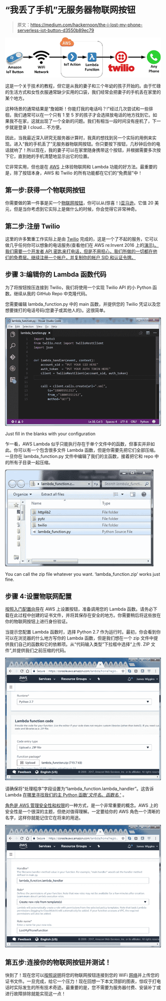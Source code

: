 # “我丢了手机”无服务器物联网按钮

> 原文：<https://medium.com/hackernoon/the-i-lost-my-phone-serverless-iot-button-d3550b89ec79>

![](img/c9376d8f4210041994dbd823064a519b.png)

这是一个关于技术的教程，但它是从我的妻子和三个年幼的孩子开始的。由于忙碌的生活方式和女性衣服通常缺少实用的口袋，我们经常会把妻子的手机丢在家里的某个地方。

这种场景的通常结果是“詹姆斯！你能打我的电话吗？!"经过几次尝试和一些徘徊，我们通常可以在一个只有 1 至 5 岁的孩子才会选择放电话的地方找到它。如果我不在家，这就出现了一个全新的问题。我们有相当一段时间没有座机了，下一步就是登录 I cloud…
不方便。

因此，当我最近深入研究无服务器计算时，我真的想找到另一个实际的用例来实现。进入“我的手机丢了”无服务器物联网按钮。你只要按下按钮，几秒钟后你的电话就响了！所以现在，我的妻子可以在家里随身携带这个按钮，并根据需要多次按下它，直到她的手机清楚地显示出它的位置。

它非常实用，但也是在 [AWS](https://hackernoon.com/tagged/aws) 上体验物联网和 Lambda 功能的好方法。最重要的是，除了按钮本身，AWS 和 Twilio 的所有功能都在它们的“免费层”中！

## **第一步:获得一个物联网按钮**

你需要做的第一件事是买一个[物联网按钮](https://aws.amazon.com/iotbutton/)，你可以从(惊喜！)[亚马逊](https://aws.amazon.com/iotbutton/)。它值 20 美元，但是当你考虑到它实际上是做什么的时候，你会觉得它非常神奇。

## 第二步:注册 Twilio

这里的许多繁重工作实际上是由 [Twilio](https://www.twilio.com/) 完成的，这是一个了不起的服务，它可以做几乎任何你可以想象的电话服务(查看他们在 AWS re:Invent 2016 上的[演示)。我们需要一个开发者 API 密匙来打电话，但是不用担心，我们所做的一切都在他们的免费层。继续注册一个帐户，并复制你的帐户 SID 和认证令牌。](https://www.youtube.com/watch?v=r0ejZ_rFoGg)

## 步骤 3:编辑你的 Lambda 函数代码

为了将按钮按压连接到 Twilio，我们将使用一个实现 Twilio API 的小 Python 函数。继续从我的 GitHub Repo 中克隆代码。

您需要编辑 lambda_function.py 中的 main 函数，并提供您的 Twilio 凭证以及您想要拨打的电话号码(您妻子或其他人的)。这很简单。

![](img/b284ecb6e3421ad58a347e1a5ee86dd8.png)

Just fill in the blanks with your configuration

乍一看，AWS Lambda 似乎只能执行存在于单个文件中的函数，但事实并非如此。你可以有一个包含很多文件 Lambda 函数，但是你需要先把它们全部压缩。一旦你在 lambda_function.py 文件中编辑了我们的主函数，接着把它和 repo 中的所有子目录一起压缩。

![](img/b696fa9c084fa1b316dc1960cd1affac.png)

You can call the zip file whatever you want. ‘lambda_function.zip’ works just fine.

## 步骤 4:设置物联网配置

[按照入门配置向导](https://aws.amazon.com/iotbutton/getting-started/)在 AWS 上设置按钮，准备调用您的 Lambda 函数。请务必下载在此过程中创建的证书文件，并将其保存在安全的地方。你需要稍后将这些放在你的物联网按钮上进行身份验证。

当提示您配置 Lambda 函数时，选择 Python 2.7 作为运行时。最初，你会看到你可以在浏览器的什么地方写你的 Lambda 函数，但是我们想在一个 zip 文件中提供我们自己的函数和它的依赖项。从“代码输入类型”下拉框中选择“上传. ZIP 文件”,并提供我们之前压缩的代码。

![](img/1c0cac4318b5b8d65717083afdc46536.png)

请确保将“处理程序”字段设置为“lambda_function.lambda_handler”。这告诉 Lambda [在哪里寻找我们的主 Python 函数'*文件名*。*函数名* '](http://docs.aws.amazon.com/lambda/latest/dg/python-programming-model-handler-types.html) 。

[角色是 AWS 管理安全性和权限](http://docs.aws.amazon.com/IAM/latest/UserGuide/id_roles.html)的一种方式，是一个非常重要的概念。AWS 上的安全性是一个很深的主题，但绝对值得理解。一定要给你的 AWS 角色一个清晰的名字，这样你就能记住它在将来的用途。

![](img/cf3b1504ffe913a97b03dd73cc94e0ad.png)

## 第五步:连接你的物联网按钮并测试！

快到了！现在您可以[按照说明](http://docs.aws.amazon.com/iot/latest/developerguide/configure-iot.html)将您的物联网按钮连接到您的 WiFi [网络](https://hackernoon.com/tagged/network)并上传您的证书文件。一旦完成，给它一个压力！现在回想一下本文顶部的图表，惊叹于打电话时实际发生的所有技术奇迹。最重要的是，您不需要为服务器付费、安装补丁或进行故障排除就能实现这一点！